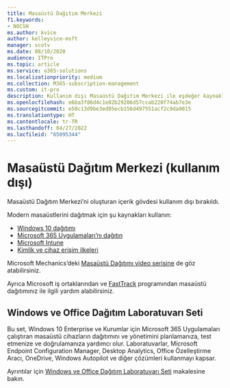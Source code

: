 ```yaml
---
title: Masaüstü Dağıtım Merkezi
f1.keywords:
- NOCSH
ms.author: kvice
author: kelleyvice-msft
manager: scotv
ms.date: 08/10/2020
audience: ITPro
ms.topic: article
ms.service: o365-solutions
ms.localizationpriority: medium
ms.collection: M365-subscription-management
ms.custom: it-pro
description: Kullanım dışı Masaüstü Dağıtım Merkezi ile eşdeğer kaynaklara erişmeyi öğrenin.
ms.openlocfilehash: e6ba3f86d4c1e02b29206d57ccab220f74ab7e3e
ms.sourcegitcommit: e50c13d9be3ed05ecb156d497551acf2c9da9015
ms.translationtype: HT
ms.contentlocale: tr-TR
ms.lasthandoff: 04/27/2022
ms.locfileid: "65095344"
---
```

# <a name="desktop-deployment-center-deprecated"></a>Masaüstü Dağıtım Merkezi (kullanım dışı)

Masaüstü Dağıtım Merkezi’ni oluşturan içerik gövdesi kullanım dışı bırakıldı. 

Modern masaüstlerini dağıtmak için şu kaynakları kullanın:

- [Windows 10 dağıtımı](/windows/deployment/)
- [Microsoft 365 Uygulamaları’nı dağıtın](/deployoffice/deployment-guide-microsoft-365-apps)
- [Microsoft Intune](/mem/intune/fundamentals/planning-guide)
- [Kimlik ve cihaz erişim ilkeleri](../security/office-365-security/microsoft-365-policies-configurations.md)

Microsoft Mechanics’deki [Masaüstü Dağıtımı video serisine](https://www.aka.ms/watchhowtoshift) de göz atabilirsiniz.

Ayrıca Microsoft iş ortaklarından ve [FastTrack](https://www.microsoft.com/fasttrack/microsoft-365) programından masaüstü dağıtımınız ile ilgili yardım alabilirsiniz.

## <a name="windows-and-office-deployment-lab-kit"></a>Windows ve Office Dağıtım Laboratuvarı Seti

Bu set, Windows 10 Enterprise ve Kurumlar için Microsoft 365 Uygulamaları çalıştıran masaüstü cihazların dağıtımını ve yönetimini planlamanıza, test etmenize ve doğrulamanıza yardımcı olur. Laboratuvarlar, Microsoft Endpoint Configuration Manager, Desktop Analytics, Office Özelleştirme Aracı, OneDrive, Windows Autopilot ve diğer çözümleri kullanmayı kapsar.

Ayrıntılar için [Windows ve Office Dağıtım Laboratuvarı Seti](modern-desktop-deployment-and-management-lab.md) makalesine bakın.